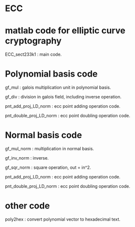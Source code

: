 # ECC
# matlab code for elliptic curve cryptography

ECC_sect233k1 : main code.

# Polynomial basis code

  gf_mul : galois multiplication unit in polynomial basis.
  
  gf_div : division in galois field, including inverse operation.
  
  pnt_add_proj_LD_norm : ecc point adding operation code.
  
  pnt_double_proj_LD_norm : ecc point doubling operation code.
  
# Normal basis code

  gf_mul_norm : multiplication in normal basis.
  
  gf_inv_norm : inverse.
  
  gf_sqr_norm : square operation, out = in^2.
  
  pnt_add_proj_LD_norm : ecc point adding operation code.
  
  pnt_double_proj_LD_norm : ecc point doubling operation code.
  
# other code

  poly2hex : convert polynomial vector to hexadecimal text.
